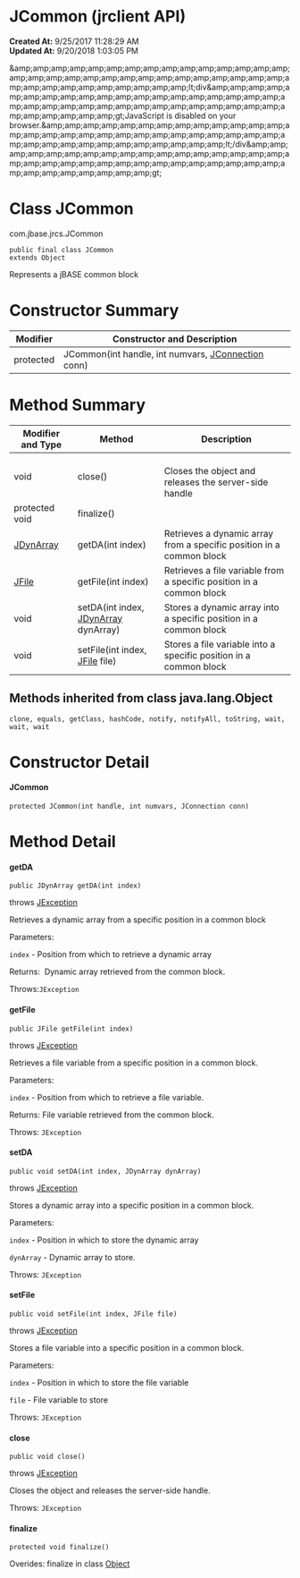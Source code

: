 # JCommon (jrclient API)

**Created At:** 9/25/2017 11:28:29 AM  
**Updated At:** 9/20/2018 1:03:05 PM  

<script type="text/javascript"><!--
    try {
        if (location.href.indexOf('is-external=true') == -1) {
            parent.document.title="JCommon (jrclient   API)";
        }
    }
    catch(err) {
    }
//-->
var methods = {"i0":10,"i1":10,"i2":10,"i3":10,"i4":10,"i5":10};
var tabs = {65535:["t0","All Methods"],2:["t2","Instance Methods"],8:["t4","Concrete Methods"]};
var altColor = "altColor";
var rowColor = "rowColor";
var tableTab = "tableTab";
var activeTableTab = "activeTableTab";</script><noscript>&amp;amp;amp;amp;amp;amp;amp;amp;amp;amp;amp;amp;amp;amp;amp;amp;amp;amp;amp;amp;amp;amp;amp;amp;amp;amp;amp;amp;amp;amp;amp;amp;amp;amp;amp;amp;amp;amp;amp;amp;amp;lt;div&amp;amp;amp;amp;amp;amp;amp;amp;amp;amp;amp;amp;amp;amp;amp;amp;amp;amp;amp;amp;amp;amp;amp;amp;amp;amp;amp;amp;amp;amp;amp;amp;amp;amp;amp;amp;amp;amp;amp;amp;amp;gt;JavaScript is disabled on your browser.&amp;amp;amp;amp;amp;amp;amp;amp;amp;amp;amp;amp;amp;amp;amp;amp;amp;amp;amp;amp;amp;amp;amp;amp;amp;amp;amp;amp;amp;amp;amp;amp;amp;amp;amp;amp;amp;amp;amp;amp;amp;lt;/div&amp;amp;amp;amp;amp;amp;amp;amp;amp;amp;amp;amp;amp;amp;amp;amp;amp;amp;amp;amp;amp;amp;amp;amp;amp;amp;amp;amp;amp;amp;amp;amp;amp;amp;amp;amp;amp;amp;amp;amp;amp;gt;</noscript><!-- ========= START OF TOP NAVBAR ======= -->
<!--   -->

# Class JCommon

com.jbase.jrcs.JCommon

```
public final class JCommon
extends Object
```

Represents a jBASE common block



<!--   -->

# Constructor Summary


| Modifier<br> | Constructor and Description<br> |
| --- | --- |
| protected<br> | JCommon(int handle, int numvars, [JConnection](com_jbase_jrcs_jconnection "class in com.jbase.jrcs") conn)<br> |




### 


<!--   -->

# Method Summary


| Modifier and Type<br> | Method<br> |  Description<br> |
| --- | --- | --- |
| void<br> | close()<br> | <br>Closes the object and releases the server-side handle<br> |
| protected void<br> | finalize()<br> | <br> |
| [JDynArray](com_jbase_jrcs_jdynarray "class in com.jbase.jrcs")<br> | getDA(int index)<br> | Retrieves a dynamic array from a specific position in a common block<br> |
| [JFile](com_jbase_jrcs_jfile "class in com.jbase.jrcs")<br> | getFile(int index)<br> | Retrieves a file variable from a specific position in a common block<br> |
| void<br> | setDA(int index, [JDynArray](com_jbase_jrcs_jdynarray "class in com.jbase.jrcs") dynArray)<br> | Stores a dynamic array into a specific position in a common block<br> |
| void<br> | setFile(int index, [JFile](com_jbase_jrcs_jfile "class in com.jbase.jrcs") file)<br> | Stores a file variable into a specific position in a common block<br> |




<!--   -->

### 


## Methods inherited from class java.lang.Object
`clone, equals, getClass, hashCode, notify, notifyAll, toString, wait, wait, wait`

<!--   -->

### 


# Constructor Detail

#### JCommon

```
protected JCommon(int handle, int numvars, JConnection conn)
```





<!--   -->

### 


# Method Detail
<!--   -->
#### **getDA**

```
public JDynArray getDA(int index) 
```

throws [JException](com_jbase_jrcs_jexception "class in com.jbase.jrcs")

Retrieves a dynamic array from a specific position in a common block

Parameters:

`index` - Position from which to retrieve a dynamic array

Returns:  Dynamic array retrieved from the common block.

Throws:`JException `





#### **getFile**

```
public JFile getFile(int index)                  
```

throws [JException](com_jbase_jrcs_jexception "class in com.jbase.jrcs")

Retrieves a file variable from a specific position in a common block.

Parameters:

`index` - Position from which to retrieve a file variable.

Returns: File variable retrieved from the common block.

Throws: `JException`<!--   -->
#### 


#### 


#### **setDA**

```
public void setDA(int index, JDynArray dynArray) 
```
throws [JException](com_jbase_jrcs_jexception "class in com.jbase.jrcs")

Stores a dynamic array into a specific position in a common block.

Parameters: `        `

`index` - Position in which to store the dynamic array`        `

`dynArray` - Dynamic array to store.

Throws: `JException`



<!--   -->
#### **setFile**

```
public void setFile(int index, JFile file)
```
throws [JException](com_jbase_jrcs_jexception "class in com.jbase.jrcs")

Stores a file variable into a specific position in a common block.

Parameters:

`index` - Position in which to store the file variable

`file` - File variable to store

Throws: `JException `





#### **close**

```
public void close()
```
throws [JException](com_jbase_jrcs_jexception "class in com.jbase.jrcs")

Closes the object and releases the server-side handle.

Throws: `JException`



#### **finalize**

```
protected void finalize()   
```

Overides: finalize in class [Object](http://java.sun.com/j2se/1.5.0/docs/api/java/lang/Object.html?is-external=true "class or interface in java.lang")
<!-- ========= END OF CLASS DATA ========= --><!-- ======= START OF BOTTOM NAVBAR ====== -->
<!--   -->
